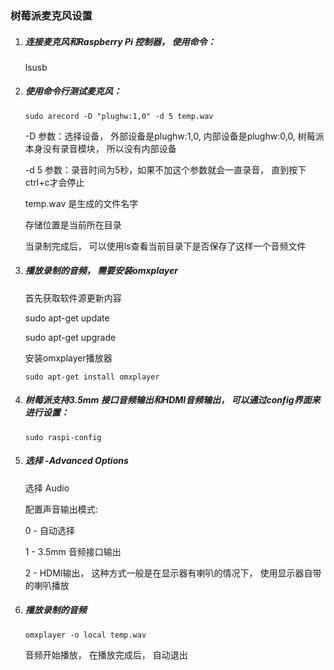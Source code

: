 ### 树莓派麦克风设置

1. #####  连接麦克风和Raspberry Pi 控制器， 使用命令：

   lsusb

2. ##### 使用命令行测试麦克风：

   ```
   sudo arecord -D "plughw:1,0" -d 5 temp.wav
   ```

   -D 参数：选择设备， 外部设备是plughw:1,0, 内部设备是plughw:0,0, 树莓派本身没有录音模块， 所以没有内部设备

   -d 5 参数：录音时间为5秒，如果不加这个参数就会一直录音， 直到按下ctrl+c才会停止

   temp.wav 是生成的文件名字

   存储位置是当前所在目录

   当录制完成后， 可以使用ls查看当前目录下是否保存了这样一个音频文件


3. ##### 播放录制的音频， 需要安装omxplayer

   首先获取软件源更新内容

   sudo apt-get update

   sudo apt-get upgrade

   安装omxplayer播放器

   ```
   sudo apt-get install omxplayer
   ```

4. ##### 树莓派支持3.5mm 接口音频输出和HDMI音频输出， 可以通过config界面来进行设置：

   ```
   sudo raspi-config
   ```


5. #####  选择 -Advanced Options

   选择 Audio

   配置声音输出模式:

   0 - 自动选择

   1 - 3.5mm 音频接口输出

   2 - HDMI输出， 这种方式一般是在显示器有喇叭的情况下， 使用显示器自带的喇叭播放

6. ##### 播放录制的音频

   ```
   omxplayer -o local temp.wav
   ```

   音频开始播放， 在播放完成后， 自动退出